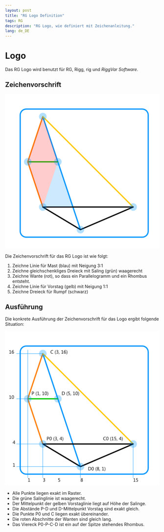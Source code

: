 ```yaml
---
layout: post
title: "RG Logo Definition"
tags: RG
description: "RG Logo, wie definiert mit Zeichenanleitung."
lang: de_DE
---
```


# Logo

Das RG Logo wird benutzt für RG, Rigg, rig und *RiggVar Software*.

## Zeichenvorschrift

![RG Logo](images/RG/rg-logo-def-06.png)

Die Zeichenvorschrift für das RG Logo ist wie folgt:

1. Zeichne Linie für Mast (blau) mit Neigung 3:1
1. Zeichne gleichschenkliges Dreieck mit Saling (grün) waagerecht
1. Zeichne Wante (rot), so dass ein Parallelogramm und ein Rhombus entsteht.
1. Zeichne Linie für Vorstag (gelb) mit Neigung 1:1
1. Zeichne Dreieck für Rumpf (schwarz)

## Ausführung

Die konkrete Ausführung der Zeichenvorschrift für das Logo ergibt folgende Situation:

![RG Logo mit Bemaßung](images/RG/rg-logo-def-04.png)

- Alle Punkte liegen exakt im Raster.
- Die grüne Salinglinie ist waagerecht.
- Der Mittelpunkt der gelben Vorstaglinie liegt auf Höhe der Salinge.
- Die Abstände P-D und D-Mittelpunkt Vorstag sind exakt gleich.
- Die Punkte P0 und C liegen exakt übereinander.
- Die roten Abschnitte der Wanten sind gleich lang.
- Das Viereck P0-P-C-D ist ein auf der Spitze stehendes Rhombus.

